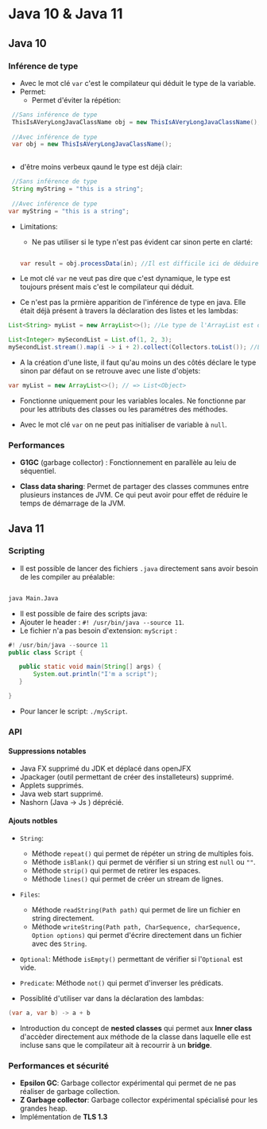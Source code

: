 # Java 10 & Java 11

## Java 10

### Inférence de type

* Avec le mot clé `var` c'est le compilateur qui déduit le type de la variable.
* Permet: 
  * Permet d'éviter la répétion:
  
```java
 //Sans inférence de type
 ThisIsAVeryLongJavaClassName obj = new ThisIsAVeryLongJavaClassName();
 
 //Avec inférence de type
 var obj = new ThisIsAVeryLongJavaClassName();
 
```
  
  * d'être moins verbeux qaund le type est déjà clair:
  
```java
 //Sans inférence de type
 String myString = "this is a string";
 
 //Avec inférence de type
var myString = "this is a string";
```

* Limitations:
  * Ne pas utiliser si le type n'est pas évident car sinon perte en clarté:
  
  ```java
  
  var result = obj.processData(in); //Il est difficile ici de déduire le type de result
  
  ```
* Le mot clé `var` ne veut pas dire que c'est dynamique, le type est toujours présent mais c'est le compilateur qui déduit.

* Ce n'est pas la prmière apparition de l'inférence de type en java. Elle était déjà présent à travers la déclaration des listes et les lambdas:

```java
List<String> myList = new ArrayList<>(); //Le type de l'ArrayList est déduit par le compilateur

List<Integer> mySecondList = List.of(1, 2, 3);
mySecondList.stream().map(i -> i + 2).collect(Collectors.toList()); //Le type de i est déduit par le compilateur

```

* A la création d'une liste, il faut qu'au moins un des côtés déclare le type sinon par défaut on se retrouve avec une liste d'objets:

```java
var myList = new ArrayList<>(); // => List<Object> 
```

* Fonctionne uniquement pour les variables locales. Ne fonctionne par pour les attributs des classes ou les paramétres des méthodes.

* Avec le mot clé `var` on ne peut pas initialiser de variable à `null`.


### Performances

* **G1GC** (garbage collector) : Fonctionnement en parallèle au leiu de séquentiel.

* **Class data sharing**: Permet de partager des classes communes entre plusieurs instances de JVM. Ce qui peut avoir pour effet de réduire le temps de démarrage de la JVM.

## Java 11

### Scripting 

* Il est possible de lancer des fichiers `.java` directement sans avoir besoin de les compiler au préalable:

```bash

java Main.Java

```

* Il est possible de faire des scripts java:
 * Ajouter le header : `#! /usr/bin/java --source 11`.
 * Le fichier n'a pas besoin d'extension: `myScript` :
 
 ```java
 #! /usr/bin/java --source 11
 public class Script {

	public static void main(String[] args) {
		System.out.println("I'm a script");
	}

}
 ```
 
 * Pour lancer le script: `./myScript`. 
 
 ### API
 
 #### Suppressions notables
 
 * Java FX supprimé du JDK et déplacé dans openJFX
 * Jpackager (outil permettant de créer des installeteurs) supprimé.
 * Applets supprimés.
 * Java web start supprimé.
 * Nashorn (Java -> Js ) déprécié.
 
 #### Ajouts notbles
 
 * `String`:
 	* Méthode `repeat()` qui permet de répéter un string de multiples fois. 
	* Méthode `isBlank()` qui permet de vérifier si un string est `null` ou `""`. 
	* Méthode `strip()` qui permet de retirer les espaces.
	* Méthode `lines()` qui permet de créer un stream de lignes.
	
* `Files`:
	* Méthode `readString(Path path)` qui permet de lire un fichier en string directement.
	* Méthode `writeString(Path path, CharSequence, charSequence, Option options)` qui permet d'écrire directement dans un fichier avec des `String`.
	
* `Optional`: Méthode `isEmpty()` permettant de vérifier si l'`Optional` est vide.

* `Predicate`: Méthode `not()` qui permet d'inverser les prédicats.

* Possiblité d'utiliser var dans la déclaration des lambdas:

```java
(var a, var b) -> a + b
```

* Introduction du concept de **nested classes** qui permet aux **Inner class** d'accèder directement aux méthode de la classe dans laquelle elle est incluse sans que le compilateur ait à recourrir à un **bridge**. 
	
	
### Performances et sécurité

* **Epsilon GC**: Garbage collector expérimental qui permet de ne pas réaliser de garbage collection.
* **Z Garbage collector**: Garbage collector expérimental spécialisé pour les grandes heap.
* Implémentation de **TLS 1.3**
